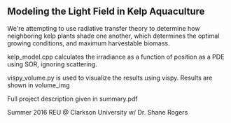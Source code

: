 ## Modeling the Light Field in Kelp Aquaculture

We're attempting to use radiative transfer theory to determine how neighboring kelp plants shade one another, which determines the optimal growing conditions, and maximum harvestable biomass.

kelp_model.cpp calculates the irradiance as a function of position as a PDE using SOR, ignoring scattering.

vispy_volume.py is used to visualize the results using vispy. Results are shown in volume_img

Full project description given in summary.pdf

Summer 2016
REU @ Clarkson University
w/ Dr. Shane Rogers
